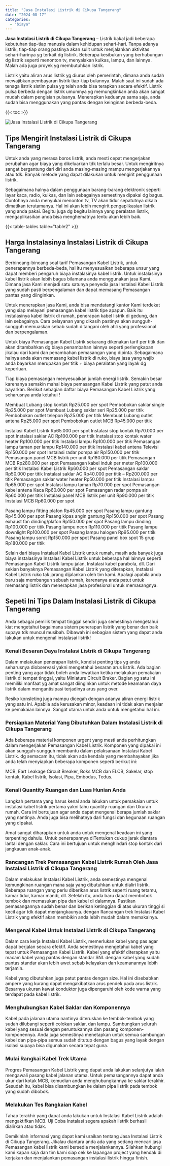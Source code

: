 ```yaml
---
title: "Jasa Instalasi Listrik di Cikupa Tangerang"
date: "2024-08-17"
categories: 
  - "biaya"
---
```


**Jasa Instalasi Listrik di Cikupa Tangerang** – Listrik bakal jadi beberapa kebutuhan tiap-tiap manusia dalam kehidupan sehari-hari. Tanpa adanya listrik, tiap-tiap orang pastinya akan sulit untuk menjalankan aktivitas sehari-harinya yg terkait dg listirik. Beberapa kesibukan yang berhubungan dg listrik seperti menonton tv, menyalakan kulkas, lampu, dan lainnya. Malah ada juga proyek yg membutuhkan listrik.

Listrik yaitu aliran arus listrik yg diurus oleh pemerintah, dimana anda sudah mewajibkan pembayaran listrik tiap-tiap bulannya. Malah saat ini sudah ada tenaga listrik sistim pulsa yg telah anda bisa terapkan secara efektif. Listrik pulsa berbeda dengan listrik umumnya yg memungkinkan anda akan sangat mudah dalam pengisian pulsanya. Menerapkan keduanya sama saja, anda sudah bisa menggunakan yang pantas dengan keinginan berbeda-beda.

{{< toc >}}

![Jasa Instalasi Listrik di Cikupa Tangerang](/images/instalasi-listrik-murah35.png)

## Tips Mengirit Instalasi Listrik di Cikupa Tangerang

Untuk anda yang merasa boros listrik, anda mesti cepat mengerjakan perubahan agar biaya yang dikeluarkan tdk terlalu besar. Untuk mengiritnya sangat bergantung dari diri anda masing-masing mampu mengerjakannya atau tdk. Banyak metode yang dapat dilakukan untuk mengirit penggunaan listrik.

Sebagaimana halnya dalam penggunaan barang-barang elektronik seperti layar kaca, radio, kulkas, dan lain sebagainya semestinya dipakai dg bagus. Contohnya anda menyukai menonton tv, TV akan tidur sepatutnya dikala dimatikan terutamanya. Hal ini akan lebih mengirit pengaplikasian listrik yang anda pakai. Begitu juga dg begitu lainnya yang peralatan listrik, mengaplikasikan anda bisa menghematnya tentu akan lebih baik.

{{< table-tables table="table2" >}}

## Harga Instalasinya Instalasi Listrik di Cikupa Tangerang

Berbincang-bincang soal tarif Pemasangan Kabel Listrik, untuk penerapannya berbeda-beda, hal itu menyesuaikan beberapa unsur yang dapat memberi pengaruh biaya instalasinya kabel listrik. Untuk instalasinya kabel listrik akan lebih bagus bilamana anda menggunakan jasa Kami. Dimana jasa Kami menjadi satu satunya penyedia jasa Instalasi Kabel Listrik yang sudah pasti berpengalaman dan dapat memasang Pemasangan pantas yang diinginkan.

Untuk menerapkan jasa Kami, anda bisa mendatangi kantor Kami terdekat yang siap melayani pemasangan kabel listrik tipe apapun. Baik itu instalasinya kabel listrik di rumah, penerapan kabel listrik di gedung, dan lain sebagainya. Cara pelayanan yang dikasih pastinya akan sungguh-sungguh memuaskan sebab sudah ditangani oleh ahli yang professional dan berpengalaman.

Untuk biaya Pemasangan Kabel Listrik sekarang dikenakan tarif per titik dan akan ditambahkan dg biaya penambahan lainnya seperti perlengkapan jikalau dari kami dan penambahan pemasangan yang dipinta. Sebagaimana halnya anda akan memasang kabel listrik di ruko, biaya jasa yang wajib anda bayarkan merupakan per titik + biaya peralatan yang layak dg keperluan.

Tiap biaya pemasangan menyesuaikan jumlah energi listrik. Semakin besar karenanya semakin mahal biaya pemasangan Kabel Listrik yang patut anda bayarkan. Berikut sebagian daftar biaya Pemasangan Kabel Listrik yang seharusnya anda ketahui !

Membuat Lubang stop kontak Rp25.000 per spot Pembobokan saklar single Rp25.000 per spot Membuat Lubang saklar seri Rp25.000 per titik Pembobokan outlet telepon Rp25.000 per titik Membuat Lubang outlet antena Rp25.000 per spot Pembobokan outlet MCB Rp45.000 per titik

Instalasi Kabel Listrik Rp65.000 per spot Instalasi stop kontak Rp70.000 per spot Instalasi saklar AC Rp100.000 per titik Instalasi stop kontak water heater Rp100.000 per titik Instalasi lampu Rp100.000 per titik Pemasangan lampu taman per lampu Rp140.000 per titik Instalasi kabel antena Televisi Rp150.000 per spot Instalasi radar pompa air Rp150.000 per titik Pemasangan panel MCB listrik per unit Rp180.000 per titik Pemasangan MCB Rp280.000 per spot Pemasangan kabel induk per meter Rp100.000 per titik Instalasi Kabel Listrik Rp60.000 per spot Pemasangan saklar Rp50.000 per titik Instalasi saklar AC Rp40.000 per titik – Rp200.000 per titik Pemasangan saklar water heater Rp50.000 per titik Instalasi lampu Rp65.000 per spot Instalasi lampu taman Rp70.000 per spot Pemasangan kabel antena Kaca Rp60.000 per spot Pemasangan radar pompa air Rp60.000 per titik Instalasi panel MCB listrik per unit Rp90.000 per titik Instalasi MCB Rp60.000 per spot

Pasang lampu fitting plafon Rp45.000 per spot Pasang lampu gantung Rp45.000 per spot Pasang kipas angin gantung Rp150.000 per spot Pasang exhaust fan dinding/plafon Rp150.000 per spot Pasang lampu dinding Rp100.000 per titik Pasang lampu neon Rp110.000 per titik Pasang lampu downlight Rp100.000 per spot Pasang lampu halogen Rp95.000 per titik Pasang lampu sorot Rp150.000 per spot Pasang panel box spot 15 grup Rp180.000 per titik

Selain dari biaya Instalasi Kabel Listrik untuk rumah, masih ada banyak juga biaya instalasinya Instalasi Kabel Listrik untuk beberapa hal lainnya seperti Pemasangan Kabel Listrik lampu jalan, Instalasi kabel parabola, dll. Dari sekian banyaknya Pemasangan Kabel Listrik yang diterapkan, Instalasi Kabel Listrik ruko tak jarang dijalankan oleh tim kami. Apalagi apabila anda baru saja membangun sebuah rumah, karenanya anda patut untuk memasang listrik dan menerapkan jasa profesional untuk memasangnya.

## Sepeti Ini Tips Dalam Instalasi Listrik di Cikupa Tangerang


Anda sebagai pemilik tempat tinggal sendiri juga semestinya mengetahui kiat mengetahui bagaimana sistem penerapan listrik yang benar dan baik supaya tdk muncul musibah. Dibawah ini sebagian sistem yang dapat anda lakukan untuk mengenal instalasai listrik!

### Kenali Besaran Daya Instalasi Listrik di Cikupa Tangerang

Dalam melakukan penerapan listrik, kondisi penting tips yg anda seharusnya diobservasi yakni mengetahui besaran arus listrik. Ada bagian penting yang agar tidak boleh anda lewatkan ketika melakukan pemakaian listrik di tempat tinggal, yaitu Miniature Circuit Braker. Bagian yg satu ini memiliki manfaat yg amat sangat diinginkan untuk metode keamanan daya listrik dalam mengantisipasi terjadinya arus yang over.

Resiko konsleting juga mampu dicegah dengan adanya aliran energi listrik yang satu ini. Apabila ada kerusakan minor, keadaan ini tidak akan menjalar ke pemakaian lainnya. Sangat utama untuk anda untuk mengetahui hal ini.

### Persiapkan Material Yang Dibutuhkan Dalam Instalasi Listrik di Cikupa Tangerang

Ada beberapa material komponen urgent yang mesti anda perhitungkan dalam mengerjakan Pemasangan Kabel Listrik. Komponen yang dipakai ini akan sungguh-sungguh membantu dalam pelaksanaan Instalasi Kabel Listrik. dg semacam itu, tidak akan ada kendala yang membahayakan jika anda telah menyiapkan beberapa komponen seperti berikut ini:

MCB, Eart Leakage Circuit Breaker, Boks MCB dan ELCB, Sakelar, stop kontak, Kabel listrik, Isolasi, Pipa, Embodus, Tedus.

### Kenali Quantity Ruangan dan Luas Hunian Anda

Langkah pertama yang harus kenal anda lakukan untuk pemakaian untuk instalasi kabel listrik pertama yakni tahu quantity ruangan dan Ukuran rumah. Cara ini bertujuan agar anda dapat mengenal berapa jumlah saklar yang nantinya. Anda juga bisa melihatnya dari fungsi dan kegunaan ruangan yang dipakai.

Amat sangat diharapkan untuk anda untuk mengenal keadaan ini yang terpenting dahulu. Untuk penerapannya diTentukan cukup jarak diantara lantai dengan saklar. Cara ini bertujuan untuk menghindari stop kontak dari jangkauan anak-anak.

### Rancangan Trek Pemasangan Kabel Listrik Rumah Oleh Jasa Instalasi Listrik di Cikupa Tangerang

Dalam melakukan Instalasi Kabel Listrik, anda semestinya mengenal kemungkinan ruangan mana saja yang dibutuhkan untuk dialiri listrik. Beberapa ruangan yang perlu diberikan arus listrik seperti ruang tetamu, kamar tidur, kamar mandi, dll. Setelah itu, anda baru dapat membobok tembok dan memasukan pipa dan kabel di dalamnya. Pastikan pemasangannya sudah benar dan berikan ketinggian di atas ukuran tinggi si kecil agar tdk dapat menjangkaunya. dengan Rancangan trek Instalasi Kabel Listrik yang efektif akan membikin anda lebih mudah dalam memakainya.

### Mengenal Kabel Untuk Instalasi Listrik di Cikupa Tangerang

Dalam cara kerja Instalasi Kabel Listrik, memerlukan kabel yang pas agar dapat berjalan secara efektif. Anda semestinya mengetahui kabel yang tepat untuk Pemasangan Kabel Listrik. Kabel yang efektif diterapkan yaitu macam kabel yang pantas dengan standar SNI. dengan kabel yang sudah pantas standar akan lebih awet sebab kelayakan dan keamanannya lebih terjamin.

Kabel yang dibutuhkan juga patut pantas dengan size. Hal ini disebabkan ampere yang kurang dapat mengakibatkan arus pendek pada arus listrik. Besarnya ukuran kawat konduktor juga dipengaruhi oleh kode warna yang terdapat pada kabel listrik.

### Menghubungkan Kabel Saklar dan Komponennya

Kabel pada jalanan utama nantinya diteruskan ke tembok-tembok yang sudah dilubangi seperti colokan saklar, dan lampu. Sambungkan seluruh kabel yang sesuai dengan peruntukannya dan pasang komponen-komponennya. Anda juga semestinya menetapkan untuk semua sambungan kabel dan pipa-pipa semua sudah ditutup dengan bagus yang layak dengan isolasi supaya bisa digunakan secara tepat guna.

### Mulai Rangkai Kabel Trek Utama

Progres Pemasangan Kabel Listrik yang dapat anda lakukan selanjutya ialah mengawali pasang kabel jalanan utama. Untuk pemasangannya dapat anda ukur dari kotak MCB, kemudian anda menghubungkannya ke saklar terakhir. Sesudah itu, kabel bisa disambungkan ke dalam pipa listrik pada tembok yang sudah dibobok.

### Melakukan Tes Rangkaian Kabel

Tahap terakhir yang dapat anda lakukan untuk Instalasi Kabel Listrik adalah mengaktifkan MCB. Uji Coba Instalasi segera apakah listrik berhasil dialirkan atau tidak.

Demikinlah informasi yang dapat kami uraikan tentang Jasa Instalasi Listrik di Cikupa Tangerang. Jikalau diantara anda ada yang sedang mencari jasa Pemasangan kabel listrik kami bersedia menjalankannya. Silahkan hubungi kami kapan saja dan tim kami siap cek ke lapangan project yang hendak di kerjakan dan menjalankan pemasangan instalasi listrik hingga finish.
